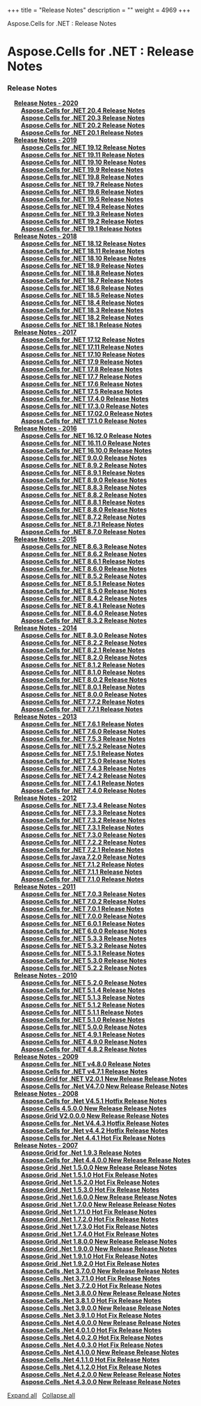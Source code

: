 +++
title = "Release Notes" 
description = "" 
weight = 4969 
+++

Aspose.Cells for .NET : Release Notes  

# Aspose.Cells for .NET : Release Notes


### Release Notes

&nbsp;&nbsp;&nbsp;&nbsp;[**Release Notes - 2020**](https://docs2.aspose.com/cells/net/releasenotes/releasenotes-2020/)    
&nbsp;&nbsp;&nbsp;&nbsp;&nbsp;&nbsp;&nbsp;&nbsp;[**Aspose.Cells for .NET 20.4 Release Notes**](https://docs2.aspose.com/cells/net/releasenotes/releasenotes-2020/aspose.cells+for+.net+20.4+release+notes)    
&nbsp;&nbsp;&nbsp;&nbsp;&nbsp;&nbsp;&nbsp;&nbsp;[**Aspose.Cells for .NET 20.3 Release Notes**](https://docs2.aspose.com/cells/net/releasenotes/releasenotes-2020/aspose.cells+for+.net+20.3+release+notes)    
&nbsp;&nbsp;&nbsp;&nbsp;&nbsp;&nbsp;&nbsp;&nbsp;[**Aspose.Cells for .NET 20.2 Release Notes**](https://docs2.aspose.com/cells/net/releasenotes/releasenotes-2020/aspose.cells+for+.net+20.2+release+notes)    
&nbsp;&nbsp;&nbsp;&nbsp;&nbsp;&nbsp;&nbsp;&nbsp;[**Aspose.Cells for .NET 20.1 Release Notes**](https://docs2.aspose.com/cells/net/releasenotes/releasenotes-2020/aspose.cells+for+.net+20.1+release+notes)    
&nbsp;&nbsp;&nbsp;&nbsp;[**Release Notes - 2019**](https://docs2.aspose.com/cells/net/releasenotes/releasenotes-2019/)    
&nbsp;&nbsp;&nbsp;&nbsp;&nbsp;&nbsp;&nbsp;&nbsp;[**Aspose.Cells for .NET 19.12 Release Notes**](https://docs2.aspose.com/cells/net/releasenotes/releasenotes-2019/aspose.cells+for+.net+19.12+release+notes)    
&nbsp;&nbsp;&nbsp;&nbsp;&nbsp;&nbsp;&nbsp;&nbsp;[**Aspose.Cells for .NET 19.11 Release Notes**](https://docs2.aspose.com/cells/net/releasenotes/releasenotes-2019/aspose.cells+for+.net+19.11+release+notes)    
&nbsp;&nbsp;&nbsp;&nbsp;&nbsp;&nbsp;&nbsp;&nbsp;[**Aspose.Cells for .NET 19.10 Release Notes**](https://docs2.aspose.com/cells/net/releasenotes/releasenotes-2019/aspose.cells+for+.net+19.10+release+notes)    
&nbsp;&nbsp;&nbsp;&nbsp;&nbsp;&nbsp;&nbsp;&nbsp;[**Aspose.Cells for .NET 19.9 Release Notes**](https://docs2.aspose.com/cells/net/releasenotes/releasenotes-2019/aspose.cells+for+.net+19.9+release+notes)    
&nbsp;&nbsp;&nbsp;&nbsp;&nbsp;&nbsp;&nbsp;&nbsp;[**Aspose.Cells for .NET 19.8 Release Notes**](https://docs2.aspose.com/cells/net/releasenotes/releasenotes-2019/aspose.cells+for+.net+19.8+release+notes)    
&nbsp;&nbsp;&nbsp;&nbsp;&nbsp;&nbsp;&nbsp;&nbsp;[**Aspose.Cells for .NET 19.7 Release Notes**](https://docs2.aspose.com/cells/net/releasenotes/releasenotes-2019/aspose.cells+for+.net+19.7+release+notes)    
&nbsp;&nbsp;&nbsp;&nbsp;&nbsp;&nbsp;&nbsp;&nbsp;[**Aspose.Cells for .NET 19.6 Release Notes**](https://docs2.aspose.com/cells/net/releasenotes/releasenotes-2019/aspose.cells+for+.net+19.6+release+notes)    
&nbsp;&nbsp;&nbsp;&nbsp;&nbsp;&nbsp;&nbsp;&nbsp;[**Aspose.Cells for .NET 19.5 Release Notes**](https://docs2.aspose.com/cells/net/releasenotes/releasenotes-2019/aspose.cells+for+.net+19.5+release+notes)    
&nbsp;&nbsp;&nbsp;&nbsp;&nbsp;&nbsp;&nbsp;&nbsp;[**Aspose.Cells for .NET 19.4 Release Notes**](https://docs2.aspose.com/cells/net/releasenotes/releasenotes-2019/aspose.cells+for+.net+19.4+release+notes)    
&nbsp;&nbsp;&nbsp;&nbsp;&nbsp;&nbsp;&nbsp;&nbsp;[**Aspose.Cells for .NET 19.3 Release Notes**](https://docs2.aspose.com/cells/net/releasenotes/releasenotes-2019/aspose.cells+for+.net+19.3+release+notes)    
&nbsp;&nbsp;&nbsp;&nbsp;&nbsp;&nbsp;&nbsp;&nbsp;[**Aspose.Cells for .NET 19.2 Release Notes**](https://docs2.aspose.com/cells/net/releasenotes/releasenotes-2019/aspose.cells+for+.net+19.2+release+notes)    
&nbsp;&nbsp;&nbsp;&nbsp;&nbsp;&nbsp;&nbsp;&nbsp;[**Aspose.Cells for .NET 19.1 Release Notes**](https://docs2.aspose.com/cells/net/releasenotes/releasenotes-2019/aspose.cells+for+.net+19.1+release+notes)    
&nbsp;&nbsp;&nbsp;&nbsp;[**Release Notes - 2018**](https://docs2.aspose.com/cells/net/releasenotes/releasenotes-2018/)    
&nbsp;&nbsp;&nbsp;&nbsp;&nbsp;&nbsp;&nbsp;&nbsp;[**Aspose.Cells for .NET 18.12 Release Notes**](https://docs2.aspose.com/cells/net/releasenotes/releasenotes-2018/aspose.cells+for+.net+18.12+release+notes)    
&nbsp;&nbsp;&nbsp;&nbsp;&nbsp;&nbsp;&nbsp;&nbsp;[**Aspose.Cells for .NET 18.11 Release Notes**](https://docs2.aspose.com/cells/net/releasenotes/releasenotes-2018/aspose.cells+for+.net+18.11+release+notes)    
&nbsp;&nbsp;&nbsp;&nbsp;&nbsp;&nbsp;&nbsp;&nbsp;[**Aspose.Cells for .NET 18.10 Release Notes**](https://docs2.aspose.com/cells/net/releasenotes/releasenotes-2018/aspose.cells+for+.net+18.10+release+notes)    
&nbsp;&nbsp;&nbsp;&nbsp;&nbsp;&nbsp;&nbsp;&nbsp;[**Aspose.Cells for .NET 18.9 Release Notes**](https://docs2.aspose.com/cells/net/releasenotes/releasenotes-2018/aspose.cells+for+.net+18.9+release+notes)    
&nbsp;&nbsp;&nbsp;&nbsp;&nbsp;&nbsp;&nbsp;&nbsp;[**Aspose.Cells for .NET 18.8 Release Notes**](https://docs2.aspose.com/cells/net/releasenotes/releasenotes-2018/aspose.cells+for+.net+18.8+release+notes)    
&nbsp;&nbsp;&nbsp;&nbsp;&nbsp;&nbsp;&nbsp;&nbsp;[**Aspose.Cells for .NET 18.7 Release Notes**](https://docs2.aspose.com/cells/net/releasenotes/releasenotes-2018/aspose.cells+for+.net+18.7+release+notes)    
&nbsp;&nbsp;&nbsp;&nbsp;&nbsp;&nbsp;&nbsp;&nbsp;[**Aspose.Cells for .NET 18.6 Release Notes**](https://docs2.aspose.com/cells/net/releasenotes/releasenotes-2018/aspose.cells+for+.net+18.6+release+notes)    
&nbsp;&nbsp;&nbsp;&nbsp;&nbsp;&nbsp;&nbsp;&nbsp;[**Aspose.Cells for .NET 18.5 Release Notes**](https://docs2.aspose.com/cells/net/releasenotes/releasenotes-2018/aspose.cells+for+.net+18.5+release+notes)    
&nbsp;&nbsp;&nbsp;&nbsp;&nbsp;&nbsp;&nbsp;&nbsp;[**Aspose.Cells for .NET 18.4 Release Notes**](https://docs2.aspose.com/cells/net/releasenotes/releasenotes-2018/aspose.cells+for+.net+18.4+release+notes)    
&nbsp;&nbsp;&nbsp;&nbsp;&nbsp;&nbsp;&nbsp;&nbsp;[**Aspose.Cells for .NET 18.3 Release Notes**](https://docs2.aspose.com/cells/net/releasenotes/releasenotes-2018/aspose.cells+for+.net+18.3+release+notes)    
&nbsp;&nbsp;&nbsp;&nbsp;&nbsp;&nbsp;&nbsp;&nbsp;[**Aspose.Cells for .NET 18.2 Release Notes**](https://docs2.aspose.com/cells/net/releasenotes/releasenotes-2018/aspose.cells+for+.net+18.2+release+notes)    
&nbsp;&nbsp;&nbsp;&nbsp;&nbsp;&nbsp;&nbsp;&nbsp;[**Aspose.Cells for .NET 18.1 Release Notes**](https://docs2.aspose.com/cells/net/releasenotes/releasenotes-2018/aspose.cells+for+.net+18.1+release+notes)    
&nbsp;&nbsp;&nbsp;&nbsp;[**Release Notes - 2017**](https://docs2.aspose.com/cells/net/releasenotes/releasenotes-2017/)    
&nbsp;&nbsp;&nbsp;&nbsp;&nbsp;&nbsp;&nbsp;&nbsp;[**Aspose.Cells for .NET 17.12 Release Notes**](https://docs2.aspose.com/cells/net/releasenotes/releasenotes-2017/aspose.cells+for+.net+17.12+release+notes)    
&nbsp;&nbsp;&nbsp;&nbsp;&nbsp;&nbsp;&nbsp;&nbsp;[**Aspose.Cells for .NET 17.11 Release Notes**](https://docs2.aspose.com/cells/net/releasenotes/releasenotes-2017/aspose.cells+for+.net+17.11+release+notes)    
&nbsp;&nbsp;&nbsp;&nbsp;&nbsp;&nbsp;&nbsp;&nbsp;[**Aspose.Cells for .NET 17.10 Release Notes**](https://docs2.aspose.com/cells/net/releasenotes/releasenotes-2017/aspose.cells+for+.net+17.10+release+notes)    
&nbsp;&nbsp;&nbsp;&nbsp;&nbsp;&nbsp;&nbsp;&nbsp;[**Aspose.Cells for .NET 17.9 Release Notes**](https://docs2.aspose.com/cells/net/releasenotes/releasenotes-2017/aspose.cells+for+.net+17.9+release+notes)    
&nbsp;&nbsp;&nbsp;&nbsp;&nbsp;&nbsp;&nbsp;&nbsp;[**Aspose.Cells for .NET 17.8 Release Notes**](https://docs2.aspose.com/cells/net/releasenotes/releasenotes-2017/aspose.cells+for+.net+17.8+release+notes)    
&nbsp;&nbsp;&nbsp;&nbsp;&nbsp;&nbsp;&nbsp;&nbsp;[**Aspose.Cells for .NET 17.7 Release Notes**](https://docs2.aspose.com/cells/net/releasenotes/releasenotes-2017/aspose.cells+for+.net+17.7+release+notes)    
&nbsp;&nbsp;&nbsp;&nbsp;&nbsp;&nbsp;&nbsp;&nbsp;[**Aspose.Cells for .NET 17.6 Release Notes**](https://docs2.aspose.com/cells/net/releasenotes/releasenotes-2017/aspose.cells+for+.net+17.6+release+notes)    
&nbsp;&nbsp;&nbsp;&nbsp;&nbsp;&nbsp;&nbsp;&nbsp;[**Aspose.Cells for .NET 17.5 Release Notes**](https://docs2.aspose.com/cells/net/releasenotes/releasenotes-2017/aspose.cells+for+.net+17.5+release+notes)    
&nbsp;&nbsp;&nbsp;&nbsp;&nbsp;&nbsp;&nbsp;&nbsp;[**Aspose.Cells for .NET 17.4.0 Release Notes**](https://docs2.aspose.com/cells/net/releasenotes/releasenotes-2017/aspose.cells+for+.net+17.4.0+release+notes)    
&nbsp;&nbsp;&nbsp;&nbsp;&nbsp;&nbsp;&nbsp;&nbsp;[**Aspose.Cells for .NET 17.3.0 Release Notes**](https://docs2.aspose.com/cells/net/releasenotes/releasenotes-2017/aspose.cells+for+.net+17.3.0+release+notes)    
&nbsp;&nbsp;&nbsp;&nbsp;&nbsp;&nbsp;&nbsp;&nbsp;[**Aspose.Cells for .NET 17.02.0 Release Notes**](https://docs2.aspose.com/cells/net/releasenotes/releasenotes-2017/aspose.cells+for+.net+17.02.0+release+notes)    
&nbsp;&nbsp;&nbsp;&nbsp;&nbsp;&nbsp;&nbsp;&nbsp;[**Aspose.Cells for .NET 17.1.0 Release Notes**](https://docs2.aspose.com/cells/net/releasenotes/releasenotes-2017/aspose.cells+for+.net+17.1.0+release+notes)    
&nbsp;&nbsp;&nbsp;&nbsp;[**Release Notes - 2016**](https://docs2.aspose.com/cells/net/releasenotes/releasenotes-2016/)    
&nbsp;&nbsp;&nbsp;&nbsp;&nbsp;&nbsp;&nbsp;&nbsp;[**Aspose.Cells for .NET 16.12.0 Release Notes**](https://docs2.aspose.com/cells/net/releasenotes/releasenotes-2016/aspose.cells+for+.net+16.12.0+release+notes)    
&nbsp;&nbsp;&nbsp;&nbsp;&nbsp;&nbsp;&nbsp;&nbsp;[**Aspose.Cells for .NET 16.11.0 Release Notes**](https://docs2.aspose.com/cells/net/releasenotes/releasenotes-2016/aspose.cells+for+.net+16.11.0+release+notes)    
&nbsp;&nbsp;&nbsp;&nbsp;&nbsp;&nbsp;&nbsp;&nbsp;[**Aspose.Cells for .NET 16.10.0 Release Notes**](https://docs2.aspose.com/cells/net/releasenotes/releasenotes-2016/aspose.cells+for+.net+16.10.0+release+notes)    
&nbsp;&nbsp;&nbsp;&nbsp;&nbsp;&nbsp;&nbsp;&nbsp;[**Aspose.Cells for .NET 9.0.0 Release Notes**](https://docs2.aspose.com/cells/net/releasenotes/releasenotes-2016/aspose.cells+for+.net+9.0.0+release+notes)    
&nbsp;&nbsp;&nbsp;&nbsp;&nbsp;&nbsp;&nbsp;&nbsp;[**Aspose.Cells for .NET 8.9.2 Release Notes**](https://docs2.aspose.com/cells/net/releasenotes/releasenotes-2016/aspose.cells+for+.net+8.9.2+release+notes)    
&nbsp;&nbsp;&nbsp;&nbsp;&nbsp;&nbsp;&nbsp;&nbsp;[**Aspose.Cells for .NET 8.9.1 Release Notes**](https://docs2.aspose.com/cells/net/releasenotes/releasenotes-2016/aspose.cells+for+.net+8.9.1+release+notes)    
&nbsp;&nbsp;&nbsp;&nbsp;&nbsp;&nbsp;&nbsp;&nbsp;[**Aspose.Cells for .NET 8.9.0 Release Notes**](https://docs2.aspose.com/cells/net/releasenotes/releasenotes-2016/aspose.cells+for+.net+8.9.0+release+notes)    
&nbsp;&nbsp;&nbsp;&nbsp;&nbsp;&nbsp;&nbsp;&nbsp;[**Aspose.Cells for .NET 8.8.3 Release Notes**](https://docs2.aspose.com/cells/net/releasenotes/releasenotes-2016/aspose.cells+for+.net+8.8.3+release+notes)    
&nbsp;&nbsp;&nbsp;&nbsp;&nbsp;&nbsp;&nbsp;&nbsp;[**Aspose.Cells for .NET 8.8.2 Release Notes**](https://docs2.aspose.com/cells/net/releasenotes/releasenotes-2016/aspose.cells+for+.net+8.8.2+release+notes)    
&nbsp;&nbsp;&nbsp;&nbsp;&nbsp;&nbsp;&nbsp;&nbsp;[**Aspose.Cells for .NET 8.8.1 Release Notes**](https://docs2.aspose.com/cells/net/releasenotes/releasenotes-2016/aspose.cells+for+.net+8.8.1+release+notes)    
&nbsp;&nbsp;&nbsp;&nbsp;&nbsp;&nbsp;&nbsp;&nbsp;[**Aspose.Cells for .NET 8.8.0 Release Notes**](https://docs2.aspose.com/cells/net/releasenotes/releasenotes-2016/aspose.cells+for+.net+8.8.0+release+notes)    
&nbsp;&nbsp;&nbsp;&nbsp;&nbsp;&nbsp;&nbsp;&nbsp;[**Aspose.Cells for .NET 8.7.2 Release Notes**](https://docs2.aspose.com/cells/net/releasenotes/releasenotes-2016/aspose.cells+for+.net+8.7.2+release+notes)    
&nbsp;&nbsp;&nbsp;&nbsp;&nbsp;&nbsp;&nbsp;&nbsp;[**Aspose.Cells for .NET 8.7.1 Release Notes**](https://docs2.aspose.com/cells/net/releasenotes/releasenotes-2016/aspose.cells+for+.net+8.7.1+release+notes)    
&nbsp;&nbsp;&nbsp;&nbsp;&nbsp;&nbsp;&nbsp;&nbsp;[**Aspose.Cells for .NET 8.7.0 Release Notes**](https://docs2.aspose.com/cells/net/releasenotes/releasenotes-2016/aspose.cells+for+.net+8.7.0+release+notes)    
&nbsp;&nbsp;&nbsp;&nbsp;[**Release Notes - 2015**](https://docs2.aspose.com/cells/net/releasenotes/releasenotes-2015/)    
&nbsp;&nbsp;&nbsp;&nbsp;&nbsp;&nbsp;&nbsp;&nbsp;[**Aspose.Cells for .NET 8.6.3 Release Notes**](https://docs2.aspose.com/cells/net/releasenotes/releasenotes-2015/aspose.cells+for+.net+8.6.3+release+notes)    
&nbsp;&nbsp;&nbsp;&nbsp;&nbsp;&nbsp;&nbsp;&nbsp;[**Aspose.Cells for .NET 8.6.2 Release Notes**](https://docs2.aspose.com/cells/net/releasenotes/releasenotes-2015/aspose.cells+for+.net+8.6.2+release+notes)    
&nbsp;&nbsp;&nbsp;&nbsp;&nbsp;&nbsp;&nbsp;&nbsp;[**Aspose.Cells for .NET 8.6.1 Release Notes**](https://docs2.aspose.com/cells/net/releasenotes/releasenotes-2015/aspose.cells+for+.net+8.6.1+release+notes)    
&nbsp;&nbsp;&nbsp;&nbsp;&nbsp;&nbsp;&nbsp;&nbsp;[**Aspose.Cells for .NET 8.6.0 Release Notes**](https://docs2.aspose.com/cells/net/releasenotes/releasenotes-2015/aspose.cells+for+.net+8.6.0+release+notes)    
&nbsp;&nbsp;&nbsp;&nbsp;&nbsp;&nbsp;&nbsp;&nbsp;[**Aspose.Cells for .NET 8.5.2 Release Notes**](https://docs2.aspose.com/cells/net/releasenotes/releasenotes-2015/aspose.cells+for+.net+8.5.2+release+notes)    
&nbsp;&nbsp;&nbsp;&nbsp;&nbsp;&nbsp;&nbsp;&nbsp;[**Aspose.Cells for .NET 8.5.1 Release Notes**](https://docs2.aspose.com/cells/net/releasenotes/releasenotes-2015/aspose.cells+for+.net+8.5.1+release+notes)    
&nbsp;&nbsp;&nbsp;&nbsp;&nbsp;&nbsp;&nbsp;&nbsp;[**Aspose.Cells for .NET 8.5.0 Release Notes**](https://docs2.aspose.com/cells/net/releasenotes/releasenotes-2015/aspose.cells+for+.net+8.5.0+release+notes)    
&nbsp;&nbsp;&nbsp;&nbsp;&nbsp;&nbsp;&nbsp;&nbsp;[**Aspose.Cells for .NET 8.4.2 Release Notes**](https://docs2.aspose.com/cells/net/releasenotes/releasenotes-2015/aspose.cells+for+.net+8.4.2+release+notes)    
&nbsp;&nbsp;&nbsp;&nbsp;&nbsp;&nbsp;&nbsp;&nbsp;[**Aspose.Cells for .NET 8.4.1 Release Notes**](https://docs2.aspose.com/cells/net/releasenotes/releasenotes-2015/aspose.cells+for+.net+8.4.1+release+notes)    
&nbsp;&nbsp;&nbsp;&nbsp;&nbsp;&nbsp;&nbsp;&nbsp;[**Aspose.Cells for .NET 8.4.0 Release Notes**](https://docs2.aspose.com/cells/net/releasenotes/releasenotes-2015/aspose.cells+for+.net+8.4.0+release+notes)    
&nbsp;&nbsp;&nbsp;&nbsp;&nbsp;&nbsp;&nbsp;&nbsp;[**Aspose.Cells for .NET 8.3.2 Release Notes**](https://docs2.aspose.com/cells/net/releasenotes/releasenotes-2015/aspose.cells+for+.net+8.3.2+release+notes)    
&nbsp;&nbsp;&nbsp;&nbsp;[**Release Notes - 2014**](https://docs2.aspose.com/cells/net/releasenotes/releasenotes-2014/)    
&nbsp;&nbsp;&nbsp;&nbsp;&nbsp;&nbsp;&nbsp;&nbsp;[**Aspose.Cells for .NET 8.3.0 Release Notes**](https://docs2.aspose.com/cells/net/releasenotes/releasenotes-2014/aspose.cells+for+.net+8.3.0+release+notes)    
&nbsp;&nbsp;&nbsp;&nbsp;&nbsp;&nbsp;&nbsp;&nbsp;[**Aspose.Cells for .NET 8.2.2 Release Notes**](https://docs2.aspose.com/cells/net/releasenotes/releasenotes-2014/aspose.cells+for+.net+8.2.2+release+notes)    
&nbsp;&nbsp;&nbsp;&nbsp;&nbsp;&nbsp;&nbsp;&nbsp;[**Aspose.Cells for .NET 8.2.1 Release Notes**](https://docs2.aspose.com/cells/net/releasenotes/releasenotes-2014/aspose.cells+for+.net+8.2.1+release+notes)    
&nbsp;&nbsp;&nbsp;&nbsp;&nbsp;&nbsp;&nbsp;&nbsp;[**Aspose.Cells for .NET 8.2.0 Release Notes**](https://docs2.aspose.com/cells/net/releasenotes/releasenotes-2014/aspose.cells+for+.net+8.2.0+release+notes)    
&nbsp;&nbsp;&nbsp;&nbsp;&nbsp;&nbsp;&nbsp;&nbsp;[**Aspose.Cells for .NET 8.1.2 Release Notes**](https://docs2.aspose.com/cells/net/releasenotes/releasenotes-2014/aspose.cells+for+.net+8.1.2+release+notes)    
&nbsp;&nbsp;&nbsp;&nbsp;&nbsp;&nbsp;&nbsp;&nbsp;[**Aspose.Cells for .NET 8.1.0 Release Notes**](https://docs2.aspose.com/cells/net/releasenotes/releasenotes-2014/aspose.cells+for+.net+8.1.0+release+notes)    
&nbsp;&nbsp;&nbsp;&nbsp;&nbsp;&nbsp;&nbsp;&nbsp;[**Aspose.Cells for .NET 8.0.2 Release Notes**](https://docs2.aspose.com/cells/net/releasenotes/releasenotes-2014/aspose.cells+for+.net+8.0.2+release+notes)    
&nbsp;&nbsp;&nbsp;&nbsp;&nbsp;&nbsp;&nbsp;&nbsp;[**Aspose.Cells for .NET 8.0.1 Release Notes**](https://docs2.aspose.com/cells/net/releasenotes/releasenotes-2014/aspose.cells+for+.net+8.0.1+release+notes)    
&nbsp;&nbsp;&nbsp;&nbsp;&nbsp;&nbsp;&nbsp;&nbsp;[**Aspose.Cells for .NET 8.0.0 Release Notes**](https://docs2.aspose.com/cells/net/releasenotes/releasenotes-2014/aspose.cells+for+.net+8.0.0+release+notes)    
&nbsp;&nbsp;&nbsp;&nbsp;&nbsp;&nbsp;&nbsp;&nbsp;[**Aspose.Cells for .NET 7.7.2 Release Notes**](https://docs2.aspose.com/cells/net/releasenotes/releasenotes-2014/aspose.cells+for+.net+7.7.2+release+notes)    
&nbsp;&nbsp;&nbsp;&nbsp;&nbsp;&nbsp;&nbsp;&nbsp;[**Aspose.Cells for .NET 7.7.1 Release Notes**](https://docs2.aspose.com/cells/net/releasenotes/releasenotes-2014/aspose.cells+for+.net+7.7.1+release+notes)    
&nbsp;&nbsp;&nbsp;&nbsp;[**Release Notes - 2013**](https://docs2.aspose.com/cells/net/releasenotes/releasenotes-2013/)    
&nbsp;&nbsp;&nbsp;&nbsp;&nbsp;&nbsp;&nbsp;&nbsp;[**Aspose.Cells for .NET 7.6.1 Release Notes**](https://docs2.aspose.com/cells/net/releasenotes/releasenotes-2013/aspose.cells+for+.net+7.6.1+release+notes)    
&nbsp;&nbsp;&nbsp;&nbsp;&nbsp;&nbsp;&nbsp;&nbsp;[**Aspose.Cells for .NET 7.6.0 Release Notes**](https://docs2.aspose.com/cells/net/releasenotes/releasenotes-2013/aspose.cells+for+.net+7.6.0+release+notes)    
&nbsp;&nbsp;&nbsp;&nbsp;&nbsp;&nbsp;&nbsp;&nbsp;[**Aspose.Cells for .NET 7.5.3 Release Notes**](https://docs2.aspose.com/cells/net/releasenotes/releasenotes-2013/aspose.cells+for+.net+7.5.3+release+notes)    
&nbsp;&nbsp;&nbsp;&nbsp;&nbsp;&nbsp;&nbsp;&nbsp;[**Aspose.Cells for .NET 7.5.2 Release Notes**](https://docs2.aspose.com/cells/net/releasenotes/releasenotes-2013/aspose.cells+for+.net+7.5.2+release+notes)    
&nbsp;&nbsp;&nbsp;&nbsp;&nbsp;&nbsp;&nbsp;&nbsp;[**Aspose.Cells for .NET 7.5.1 Release Notes**](https://docs2.aspose.com/cells/net/releasenotes/releasenotes-2013/aspose.cells+for+.net+7.5.1+release+notes)    
&nbsp;&nbsp;&nbsp;&nbsp;&nbsp;&nbsp;&nbsp;&nbsp;[**Aspose.Cells for .NET 7.5.0 Release Notes**](https://docs2.aspose.com/cells/net/releasenotes/releasenotes-2013/aspose.cells+for+.net+7.5.0+release+notes)    
&nbsp;&nbsp;&nbsp;&nbsp;&nbsp;&nbsp;&nbsp;&nbsp;[**Aspose.Cells for .NET 7.4.3 Release Notes**](https://docs2.aspose.com/cells/net/releasenotes/releasenotes-2013/aspose.cells+for+.net+7.4.3+release+notes)    
&nbsp;&nbsp;&nbsp;&nbsp;&nbsp;&nbsp;&nbsp;&nbsp;[**Aspose.Cells for .NET 7.4.2 Release Notes**](https://docs2.aspose.com/cells/net/releasenotes/releasenotes-2013/aspose.cells+for+.net+7.4.2+release+notes)    
&nbsp;&nbsp;&nbsp;&nbsp;&nbsp;&nbsp;&nbsp;&nbsp;[**Aspose.Cells for .NET 7.4.1 Release Notes**](https://docs2.aspose.com/cells/net/releasenotes/releasenotes-2013/aspose.cells+for+.net+7.4.1+release+notes)    
&nbsp;&nbsp;&nbsp;&nbsp;&nbsp;&nbsp;&nbsp;&nbsp;[**Aspose.Cells for .NET 7.4.0 Release Notes**](https://docs2.aspose.com/cells/net/releasenotes/releasenotes-2013/aspose.cells+for+.net+7.4.0+release+notes)    
&nbsp;&nbsp;&nbsp;&nbsp;[**Release Notes - 2012**](https://docs2.aspose.com/cells/net/releasenotes/releasenotes-2012/)    
&nbsp;&nbsp;&nbsp;&nbsp;&nbsp;&nbsp;&nbsp;&nbsp;[**Aspose.Cells for .NET 7.3.4 Release Notes**](https://docs2.aspose.com/cells/net/releasenotes/releasenotes-2012/aspose.cells+for+.net+7.3.4+release+notes)    
&nbsp;&nbsp;&nbsp;&nbsp;&nbsp;&nbsp;&nbsp;&nbsp;[**Aspose.Cells for .NET 7.3.3 Release Notes**](https://docs2.aspose.com/cells/net/releasenotes/releasenotes-2012/aspose.cells+for+.net+7.3.3+release+notes)    
&nbsp;&nbsp;&nbsp;&nbsp;&nbsp;&nbsp;&nbsp;&nbsp;[**Aspose.Cells for .NET 7.3.2 Release Notes**](https://docs2.aspose.com/cells/net/releasenotes/releasenotes-2012/aspose.cells+for+.net+7.3.2+release+notes)    
&nbsp;&nbsp;&nbsp;&nbsp;&nbsp;&nbsp;&nbsp;&nbsp;[**Aspose.Cells for .NET 7.3.1 Release Notes**](https://docs2.aspose.com/cells/net/releasenotes/releasenotes-2012/aspose.cells+for+.net+7.3.1+release+notes)    
&nbsp;&nbsp;&nbsp;&nbsp;&nbsp;&nbsp;&nbsp;&nbsp;[**Aspose.Cells for .NET 7.3.0 Release Notes**](https://docs2.aspose.com/cells/net/releasenotes/releasenotes-2012/aspose.cells+for+.net+7.3.0+release+notes)    
&nbsp;&nbsp;&nbsp;&nbsp;&nbsp;&nbsp;&nbsp;&nbsp;[**Aspose.Cells for .NET 7.2.2 Release Notes**](https://docs2.aspose.com/cells/net/releasenotes/releasenotes-2012/aspose.cells+for+.net+7.2.2+release+notes)    
&nbsp;&nbsp;&nbsp;&nbsp;&nbsp;&nbsp;&nbsp;&nbsp;[**Aspose.Cells for .NET 7.2.1 Release Notes**](https://docs2.aspose.com/cells/net/releasenotes/releasenotes-2012/aspose.cells+for+.net+7.2.1+release+notes)    
&nbsp;&nbsp;&nbsp;&nbsp;&nbsp;&nbsp;&nbsp;&nbsp;[**Aspose.Cells for Java 7.2.0 Release Notes**](https://docs2.aspose.com/cells/net/releasenotes/releasenotes-2012/aspose.cells+for+java+7.2.0+release+notes)    
&nbsp;&nbsp;&nbsp;&nbsp;&nbsp;&nbsp;&nbsp;&nbsp;[**Aspose.Cells for .NET 7.1.2 Release Notes**](https://docs2.aspose.com/cells/net/releasenotes/releasenotes-2012/aspose.cells+for+.net+7.1.2+release+notes)    
&nbsp;&nbsp;&nbsp;&nbsp;&nbsp;&nbsp;&nbsp;&nbsp;[**Aspose.Cells for .NET 7.1.1 Release Notes**](https://docs2.aspose.com/cells/net/releasenotes/releasenotes-2012/aspose.cells+for+.net+7.1.1+release+notes)    
&nbsp;&nbsp;&nbsp;&nbsp;&nbsp;&nbsp;&nbsp;&nbsp;[**Aspose.Cells for .NET 7.1.0 Release Notes**](https://docs2.aspose.com/cells/net/releasenotes/releasenotes-2012/aspose.cells+for+.net+7.1.0+release+notes)    
&nbsp;&nbsp;&nbsp;&nbsp;[**Release Notes - 2011**](https://docs2.aspose.com/cells/net/releasenotes/releasenotes-2011/)    
&nbsp;&nbsp;&nbsp;&nbsp;&nbsp;&nbsp;&nbsp;&nbsp;[**Aspose.Cells for .NET 7.0.3 Release Notes**](https://docs2.aspose.com/cells/net/releasenotes/releasenotes-2011/aspose.cells+for+.net+7.0.3+release+notes)    
&nbsp;&nbsp;&nbsp;&nbsp;&nbsp;&nbsp;&nbsp;&nbsp;[**Aspose.Cells for .NET 7.0.2 Release Notes**](https://docs2.aspose.com/cells/net/releasenotes/releasenotes-2011/aspose.cells+for+.net+7.0.2+release+notes)    
&nbsp;&nbsp;&nbsp;&nbsp;&nbsp;&nbsp;&nbsp;&nbsp;[**Aspose.Cells for .NET 7.0.1 Release Notes**](https://docs2.aspose.com/cells/net/releasenotes/releasenotes-2011/aspose.cells+for+.net+7.0.1+release+notes)    
&nbsp;&nbsp;&nbsp;&nbsp;&nbsp;&nbsp;&nbsp;&nbsp;[**Aspose.Cells for .NET 7.0.0 Release Notes**](https://docs2.aspose.com/cells/net/releasenotes/releasenotes-2011/aspose.cells+for+.net+7.0.0+release+notes)    
&nbsp;&nbsp;&nbsp;&nbsp;&nbsp;&nbsp;&nbsp;&nbsp;[**Aspose.Cells for .NET 6.0.1 Release Notes**](https://docs2.aspose.com/cells/net/releasenotes/releasenotes-2011/aspose.cells+for+.net+6.0.1+release+notes)    
&nbsp;&nbsp;&nbsp;&nbsp;&nbsp;&nbsp;&nbsp;&nbsp;[**Aspose.Cells for .NET 6.0.0 Release Notes**](https://docs2.aspose.com/cells/net/releasenotes/releasenotes-2011/aspose.cells+for+.net+6.0.0+release+notes)    
&nbsp;&nbsp;&nbsp;&nbsp;&nbsp;&nbsp;&nbsp;&nbsp;[**Aspose.Cells for .NET 5.3.3 Release Notes**](https://docs2.aspose.com/cells/net/releasenotes/releasenotes-2011/aspose.cells+for+.net+5.3.3+release+notes)    
&nbsp;&nbsp;&nbsp;&nbsp;&nbsp;&nbsp;&nbsp;&nbsp;[**Aspose.Cells for .NET 5.3.2 Release Notes**](https://docs2.aspose.com/cells/net/releasenotes/releasenotes-2011/aspose.cells+for+.net+5.3.2+release+notes)    
&nbsp;&nbsp;&nbsp;&nbsp;&nbsp;&nbsp;&nbsp;&nbsp;[**Aspose.Cells for .NET 5.3.1 Release Notes**](https://docs2.aspose.com/cells/net/releasenotes/releasenotes-2011/aspose.cells+for+.net+5.3.1+release+notes)    
&nbsp;&nbsp;&nbsp;&nbsp;&nbsp;&nbsp;&nbsp;&nbsp;[**Aspose.Cells for .NET 5.3.0 Release Notes**](https://docs2.aspose.com/cells/net/releasenotes/releasenotes-2011/aspose.cells+for+.net+5.3.0+release+notes)    
&nbsp;&nbsp;&nbsp;&nbsp;&nbsp;&nbsp;&nbsp;&nbsp;[**Aspose.Cells for .NET 5.2.2 Release Notes**](https://docs2.aspose.com/cells/net/releasenotes/releasenotes-2011/aspose.cells+for+.net+5.2.2+release+notes)    
&nbsp;&nbsp;&nbsp;&nbsp;[**Release Notes - 2010**](https://docs2.aspose.com/cells/net/releasenotes/releasenotes-2010/)    
&nbsp;&nbsp;&nbsp;&nbsp;&nbsp;&nbsp;&nbsp;&nbsp;[**Aspose.Cells for .NET 5.2.0 Release Notes**](https://docs2.aspose.com/cells/net/releasenotes/releasenotes-2010/aspose.cells+for+.net+5.2.0+release+notes)    
&nbsp;&nbsp;&nbsp;&nbsp;&nbsp;&nbsp;&nbsp;&nbsp;[**Aspose.Cells for .NET 5.1.4 Release Notes**](https://docs2.aspose.com/cells/net/releasenotes/releasenotes-2010/aspose.cells+for+.net+5.1.4+release+notes)    
&nbsp;&nbsp;&nbsp;&nbsp;&nbsp;&nbsp;&nbsp;&nbsp;[**Aspose.Cells for .NET 5.1.3 Release Notes**](https://docs2.aspose.com/cells/net/releasenotes/releasenotes-2010/aspose.cells+for+.net+5.1.3+release+notes)    
&nbsp;&nbsp;&nbsp;&nbsp;&nbsp;&nbsp;&nbsp;&nbsp;[**Aspose.Cells for .NET 5.1.2 Release Notes**](https://docs2.aspose.com/cells/net/releasenotes/releasenotes-2010/aspose.cells+for+.net+5.1.2+release+notes)    
&nbsp;&nbsp;&nbsp;&nbsp;&nbsp;&nbsp;&nbsp;&nbsp;[**Aspose.Cells for .NET 5.1.1 Release Notes**](https://docs2.aspose.com/cells/net/releasenotes/releasenotes-2010/aspose.cells+for+.net+5.1.1+release+notes)    
&nbsp;&nbsp;&nbsp;&nbsp;&nbsp;&nbsp;&nbsp;&nbsp;[**Aspose.Cells for .NET 5.1.0 Release Notes**](https://docs2.aspose.com/cells/net/releasenotes/releasenotes-2010/aspose.cells+for+.net+5.1.0+release+notes)    
&nbsp;&nbsp;&nbsp;&nbsp;&nbsp;&nbsp;&nbsp;&nbsp;[**Aspose.Cells for .NET 5.0.0 Release Notes**](https://docs2.aspose.com/cells/net/releasenotes/releasenotes-2010/aspose.cells+for+.net+5.0.0+release+notes)    
&nbsp;&nbsp;&nbsp;&nbsp;&nbsp;&nbsp;&nbsp;&nbsp;[**Aspose.Cells for .NET 4.9.1 Release Notes**](https://docs2.aspose.com/cells/net/releasenotes/releasenotes-2010/aspose.cells+for+.net+4.9.1+release+notes)    
&nbsp;&nbsp;&nbsp;&nbsp;&nbsp;&nbsp;&nbsp;&nbsp;[**Aspose.Cells for .NET 4.9.0 Release Notes**](https://docs2.aspose.com/cells/net/releasenotes/releasenotes-2010/aspose.cells+for+.net+4.9.0+release+notes)    
&nbsp;&nbsp;&nbsp;&nbsp;&nbsp;&nbsp;&nbsp;&nbsp;[**Aspose.Cells for .NET 4.8.2 Release Notes**](https://docs2.aspose.com/cells/net/releasenotes/releasenotes-2010/aspose.cells+for+.net+4.8.2+release+notes)    
&nbsp;&nbsp;&nbsp;&nbsp;[**Release Notes - 2009**](https://docs2.aspose.com/cells/net/releasenotes/releasenotes-2009/)    
&nbsp;&nbsp;&nbsp;&nbsp;&nbsp;&nbsp;&nbsp;&nbsp;[**Aspose.Cells for .NET v4.8.0 Release Notes**](https://docs2.aspose.com/cells/net/releasenotes/releasenotes-2009/aspose.cells+for+.net+v4.8.0+release+notes)    
&nbsp;&nbsp;&nbsp;&nbsp;&nbsp;&nbsp;&nbsp;&nbsp;[**Aspose.Cells for .NET v4.7.1 Release Notes**](https://docs2.aspose.com/cells/net/releasenotes/releasenotes-2009/aspose.cells+for+.net+v4.7.1+release+notes)    
&nbsp;&nbsp;&nbsp;&nbsp;&nbsp;&nbsp;&nbsp;&nbsp;[**Aspose.Grid for .NET V2.0.1 New Release Release Notes**](https://docs2.aspose.com/cells/net/releasenotes/releasenotes-2009/aspose.grid+for+.net+v2.0.1+new+release+release+notes)    
&nbsp;&nbsp;&nbsp;&nbsp;&nbsp;&nbsp;&nbsp;&nbsp;[**Aspose.Cells for .Net V4.7.0 New Release Release Notes**](https://docs2.aspose.com/cells/net/releasenotes/releasenotes-2009/aspose.cells+for+.net+v4.7.0+new+release+release+notes)    
&nbsp;&nbsp;&nbsp;&nbsp;[**Release Notes - 2008**](https://docs2.aspose.com/cells/net/releasenotes/releasenotes-2008/)    
&nbsp;&nbsp;&nbsp;&nbsp;&nbsp;&nbsp;&nbsp;&nbsp;[**Aspose.Cells for .Net V4.5.1 Hotfix Release Notes**](https://docs2.aspose.com/cells/net/releasenotes/releasenotes-2008/aspose.cells+for+.net+v4.5.1+hotfix+release+notes)    
&nbsp;&nbsp;&nbsp;&nbsp;&nbsp;&nbsp;&nbsp;&nbsp;[**Aspose.Cells 4.5.0.0 New Release Release Notes**](https://docs2.aspose.com/cells/net/releasenotes/releasenotes-2008/aspose.cells+4.5.0.0+new+release+release+notes)    
&nbsp;&nbsp;&nbsp;&nbsp;&nbsp;&nbsp;&nbsp;&nbsp;[**Aspose.Grid V2.0.0.0 New Release Release Notes**](https://docs2.aspose.com/cells/net/releasenotes/releasenotes-2008/aspose.grid+v2.0.0.0+new+release+release+notes)    
&nbsp;&nbsp;&nbsp;&nbsp;&nbsp;&nbsp;&nbsp;&nbsp;[**Aspose.Cells for .Net V4.4.3 Hotfix Release Notes**](https://docs2.aspose.com/cells/net/releasenotes/releasenotes-2008/aspose.cells+for+.net+v4.4.3+hotfix+release+notes)    
&nbsp;&nbsp;&nbsp;&nbsp;&nbsp;&nbsp;&nbsp;&nbsp;[**Aspose.Cells for .Net v4.4.2 Hotfix Release Notes**](https://docs2.aspose.com/cells/net/releasenotes/releasenotes-2008/aspose.cells+for+.net+v4.4.2+hotfix+release+notes)    
&nbsp;&nbsp;&nbsp;&nbsp;&nbsp;&nbsp;&nbsp;&nbsp;[**Aspose.Cells for .Net 4.4.1 Hot Fix Release Notes**](https://docs2.aspose.com/cells/net/releasenotes/releasenotes-2008/aspose.cells+for+.net+4.4.1+hot+fix+release+notes)    
&nbsp;&nbsp;&nbsp;&nbsp;[**Release Notes - 2007**](https://docs2.aspose.com/cells/net/releasenotes/releasenotes-2007/)    
&nbsp;&nbsp;&nbsp;&nbsp;&nbsp;&nbsp;&nbsp;&nbsp;[**Aspose.Grid for .Net 1.9.3 Release Notes**](https://docs2.aspose.com/cells/net/releasenotes/releasenotes-2007/aspose.grid+for+.net+1.9.3+release+notes)    
&nbsp;&nbsp;&nbsp;&nbsp;&nbsp;&nbsp;&nbsp;&nbsp;[**Aspose.Cells for .Net 4.4.0.0 New Release Release Notes**](https://docs2.aspose.com/cells/net/releasenotes/releasenotes-2007/aspose.cells+for+.net+4.4.0.0+new+release+release+notes)    
&nbsp;&nbsp;&nbsp;&nbsp;&nbsp;&nbsp;&nbsp;&nbsp;[**Aspose.Grid .Net 1.5.0.0 New Release Release Notes**](https://docs2.aspose.com/cells/net/releasenotes/releasenotes-2007/aspose.grid+.net+1.5.0.0+new+release+release+notes)    
&nbsp;&nbsp;&nbsp;&nbsp;&nbsp;&nbsp;&nbsp;&nbsp;[**Aspose.Grid .Net 1.5.1.0 Hot Fix Release Notes**](https://docs2.aspose.com/cells/net/releasenotes/releasenotes-2007/aspose.grid+.net+1.5.1.0+hot+fix+release+notes)    
&nbsp;&nbsp;&nbsp;&nbsp;&nbsp;&nbsp;&nbsp;&nbsp;[**Aspose.Grid .Net 1.5.2.0 Hot Fix Release Notes**](https://docs2.aspose.com/cells/net/releasenotes/releasenotes-2007/aspose.grid+.net+1.5.2.0+hot+fix+release+notes)    
&nbsp;&nbsp;&nbsp;&nbsp;&nbsp;&nbsp;&nbsp;&nbsp;[**Aspose.Grid .Net 1.5.3.0 Hot Fix Release Notes**](https://docs2.aspose.com/cells/net/releasenotes/releasenotes-2007/aspose.grid+.net+1.5.3.0+hot+fix+release+notes)    
&nbsp;&nbsp;&nbsp;&nbsp;&nbsp;&nbsp;&nbsp;&nbsp;[**Aspose.Grid .Net 1.6.0.0 New Release Release Notes**](https://docs2.aspose.com/cells/net/releasenotes/releasenotes-2007/aspose.grid+.net+1.6.0.0+new+release+release+notes)    
&nbsp;&nbsp;&nbsp;&nbsp;&nbsp;&nbsp;&nbsp;&nbsp;[**Aspose.Grid .Net 1.7.0.0 New Release Release Notes**](https://docs2.aspose.com/cells/net/releasenotes/releasenotes-2007/aspose.grid+.net+1.7.0.0+new+release+release+notes)    
&nbsp;&nbsp;&nbsp;&nbsp;&nbsp;&nbsp;&nbsp;&nbsp;[**Aspose.Grid .Net 1.7.1.0 Hot Fix Release Notes**](https://docs2.aspose.com/cells/net/releasenotes/releasenotes-2007/aspose.grid+.net+1.7.1.0+hot+fix+release+notes)    
&nbsp;&nbsp;&nbsp;&nbsp;&nbsp;&nbsp;&nbsp;&nbsp;[**Aspose.Grid .Net 1.7.2.0 Hot Fix Release Notes**](https://docs2.aspose.com/cells/net/releasenotes/releasenotes-2007/aspose.grid+.net+1.7.2.0+hot+fix+release+notes)    
&nbsp;&nbsp;&nbsp;&nbsp;&nbsp;&nbsp;&nbsp;&nbsp;[**Aspose.Grid .Net 1.7.3.0 Hot Fix Release Notes**](https://docs2.aspose.com/cells/net/releasenotes/releasenotes-2007/aspose.grid+.net+1.7.3.0+hot+fix+release+notes)    
&nbsp;&nbsp;&nbsp;&nbsp;&nbsp;&nbsp;&nbsp;&nbsp;[**Aspose.Grid .Net 1.7.4.0 Hot Fix Release Notes**](https://docs2.aspose.com/cells/net/releasenotes/releasenotes-2007/aspose.grid+.net+1.7.4.0+hot+fix+release+notes)    
&nbsp;&nbsp;&nbsp;&nbsp;&nbsp;&nbsp;&nbsp;&nbsp;[**Aspose.Grid .Net 1.8.0.0 New Release Release Notes**](https://docs2.aspose.com/cells/net/releasenotes/releasenotes-2007/aspose.grid+.net+1.8.0.0+new+release+release+notes)    
&nbsp;&nbsp;&nbsp;&nbsp;&nbsp;&nbsp;&nbsp;&nbsp;[**Aspose.Grid .Net 1.9.0.0 New Release Release Notes**](https://docs2.aspose.com/cells/net/releasenotes/releasenotes-2007/aspose.grid+.net+1.9.0.0+new+release+release+notes)    
&nbsp;&nbsp;&nbsp;&nbsp;&nbsp;&nbsp;&nbsp;&nbsp;[**Aspose.Grid .Net 1.9.1.0 Hot Fix Release Notes**](https://docs2.aspose.com/cells/net/releasenotes/releasenotes-2007/aspose.grid+.net+1.9.1.0+hot+fix+release+notes)    
&nbsp;&nbsp;&nbsp;&nbsp;&nbsp;&nbsp;&nbsp;&nbsp;[**Aspose.Grid .Net 1.9.2.0 Hot Fix Release Notes**](https://docs2.aspose.com/cells/net/releasenotes/releasenotes-2007/aspose.grid+.net+1.9.2.0+hot+fix+release+notes)    
&nbsp;&nbsp;&nbsp;&nbsp;&nbsp;&nbsp;&nbsp;&nbsp;[**Aspose.Cells .Net 3.7.0.0 New Release Release Notes**](https://docs2.aspose.com/cells/net/releasenotes/releasenotes-2007/aspose.cells+.net+3.7.0.0+new+release+release+notes)    
&nbsp;&nbsp;&nbsp;&nbsp;&nbsp;&nbsp;&nbsp;&nbsp;[**Aspose.Cells .Net 3.7.1.0 Hot Fix Release Notes**](https://docs2.aspose.com/cells/net/releasenotes/releasenotes-2007/aspose.cells+.net+3.7.1.0+hot+fix+release+notes)    
&nbsp;&nbsp;&nbsp;&nbsp;&nbsp;&nbsp;&nbsp;&nbsp;[**Aspose.Cells .Net 3.7.2.0 Hot Fix Release Notes**](https://docs2.aspose.com/cells/net/releasenotes/releasenotes-2007/aspose.cells+.net+3.7.2.0+hot+fix+release+notes)    
&nbsp;&nbsp;&nbsp;&nbsp;&nbsp;&nbsp;&nbsp;&nbsp;[**Aspose.Cells .Net 3.8.0.0 New Release Release Notes**](https://docs2.aspose.com/cells/net/releasenotes/releasenotes-2007/aspose.cells+.net+3.8.0.0+new+release+release+notes)    
&nbsp;&nbsp;&nbsp;&nbsp;&nbsp;&nbsp;&nbsp;&nbsp;[**Aspose.Cells .Net 3.8.1.0 Hot Fix Release Notes**](https://docs2.aspose.com/cells/net/releasenotes/releasenotes-2007/aspose.cells+.net+3.8.1.0+hot+fix+release+notes)    
&nbsp;&nbsp;&nbsp;&nbsp;&nbsp;&nbsp;&nbsp;&nbsp;[**Aspose.Cells .Net 3.9.0.0 New Release Release Notes**](https://docs2.aspose.com/cells/net/releasenotes/releasenotes-2007/aspose.cells+.net+3.9.0.0+new+release+release+notes)    
&nbsp;&nbsp;&nbsp;&nbsp;&nbsp;&nbsp;&nbsp;&nbsp;[**Aspose.Cells .Net 3.9.1.0 Hot Fix Release Notes**](https://docs2.aspose.com/cells/net/releasenotes/releasenotes-2007/aspose.cells+.net+3.9.1.0+hot+fix+release+notes)    
&nbsp;&nbsp;&nbsp;&nbsp;&nbsp;&nbsp;&nbsp;&nbsp;[**Aspose.Cells .Net 4.0.0.0 New Release Release Notes**](https://docs2.aspose.com/cells/net/releasenotes/releasenotes-2007/aspose.cells+.net+4.0.0.0+new+release+release+notes)    
&nbsp;&nbsp;&nbsp;&nbsp;&nbsp;&nbsp;&nbsp;&nbsp;[**Aspose.Cells .Net 4.0.1.0 Hot Fix Release Notes**](https://docs2.aspose.com/cells/net/releasenotes/releasenotes-2007/aspose.cells+.net+4.0.1.0+hot+fix+release+notes)    
&nbsp;&nbsp;&nbsp;&nbsp;&nbsp;&nbsp;&nbsp;&nbsp;[**Aspose.Cells .Net 4.0.2.0 Hot Fix Release Notes**](https://docs2.aspose.com/cells/net/releasenotes/releasenotes-2007/aspose.cells+.net+4.0.2.0+hot+fix+release+notes)    
&nbsp;&nbsp;&nbsp;&nbsp;&nbsp;&nbsp;&nbsp;&nbsp;[**Aspose.Cells .Net 4.0.3.0 Hot Fix Release Notes**](https://docs2.aspose.com/cells/net/releasenotes/releasenotes-2007/aspose.cells+.net+4.0.3.0+hot+fix+release+notes)    
&nbsp;&nbsp;&nbsp;&nbsp;&nbsp;&nbsp;&nbsp;&nbsp;[**Aspose.Cells .Net 4.1.0.0 New Release Release Notes**](https://docs2.aspose.com/cells/net/releasenotes/releasenotes-2007/aspose.cells+.net+4.1.0.0+new+release+release+notes)    
&nbsp;&nbsp;&nbsp;&nbsp;&nbsp;&nbsp;&nbsp;&nbsp;[**Aspose.Cells .Net 4.1.1.0 Hot Fix Release Notes**](https://docs2.aspose.com/cells/net/releasenotes/releasenotes-2007/aspose.cells+.net+4.1.1.0+hot+fix+release+notes)    
&nbsp;&nbsp;&nbsp;&nbsp;&nbsp;&nbsp;&nbsp;&nbsp;[**Aspose.Cells .Net 4.1.2.0 Hot Fix Release Notes**](https://docs2.aspose.com/cells/net/releasenotes/releasenotes-2007/aspose.cells+.net+4.1.2.0+hot+fix+release+notes)    
&nbsp;&nbsp;&nbsp;&nbsp;&nbsp;&nbsp;&nbsp;&nbsp;[**Aspose.Cells .Net 4.2.0.0 New Release Release Notes**](https://docs2.aspose.com/cells/net/releasenotes/releasenotes-2007/aspose.cells+.net+4.2.0.0+new+release+release+notes)    
&nbsp;&nbsp;&nbsp;&nbsp;&nbsp;&nbsp;&nbsp;&nbsp;[**Aspose.Cells .Net 4.3.0.0 New Release Release Notes**](https://docs2.aspose.com/cells/net/releasenotes/releasenotes-2007/aspose.cells+.net+4.3.0.0+new+release+release+notes)    

[Expand all](#)   [Collapse all](#)

           

